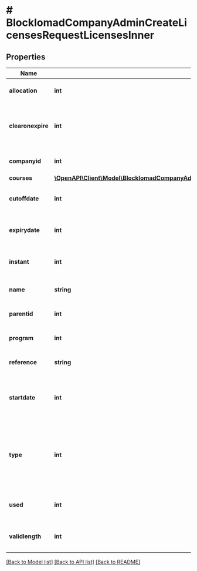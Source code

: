 # # BlockIomadCompanyAdminCreateLicensesRequestLicensesInner

## Properties

Name | Type | Description | Notes
------------ | ------------- | ------------- | -------------
**allocation** | **int** | Number of license slots | [optional] [default to null]
**clearonexpire** | **int** | Clear license assignments on expire - 0 &#x3D; no, 1 &#x3D; yes | [optional] [default to null]
**companyid** | **int** | Company id | [optional] [default to null]
**courses** | [**\OpenAPI\Client\Model\BlockIomadCompanyAdminCreateLicensesRequestLicensesInnerCoursesInner[]**](BlockIomadCompanyAdminCreateLicensesRequestLicensesInnerCoursesInner.md) |  | [optional]
**cutoffdate** | **int** | License cut off date (int &#x3D; timestamp) | [optional] [default to null]
**expirydate** | **int** | License expiry date (int &#x3D; timestamp) | [optional] [default to null]
**instant** | **int** | Instant access - 0 &#x3D; no, 1 &#x3D; yes | [optional] [default to null]
**name** | **string** | License name | [optional] [default to 'null']
**parentid** | **int** | Parent license id | [optional] [default to null]
**program** | **int** | Program pf courses 0 &#x3D; no, 1 &#x3D; yes | [optional] [default to null]
**reference** | **string** | License reference | [optional] [default to 'null']
**startdate** | **int** | Date from which the liucense is available (int &#x3D; timestamp) | [optional] [default to null]
**type** | **int** | License type - 0 &#x3D; standard, 1 &#x3D; reusable, 2 &#x3D; standard educator, 3 &#x3D; reusable educator | [optional] [default to null]
**used** | **int** | Number how often the lic can be allocated | [optional] [default to null]
**validlength** | **int** | Course access length (days) | [optional] [default to null]

[[Back to Model list]](../../README.md#models) [[Back to API list]](../../README.md#endpoints) [[Back to README]](../../README.md)

